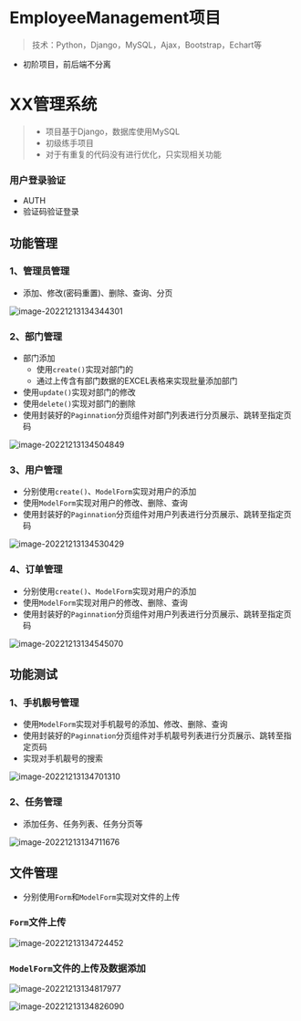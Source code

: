 # EmployeeManagement项目

> 技术：Python，Django，MySQL，Ajax，Bootstrap，Echart等

- 初阶项目，前后端不分离

# XX管理系统

> - 项目基于Django，数据库使用MySQL
> - 初级练手项目
> - 对于有重复的代码没有进行优化，只实现相关功能

### 用户登录验证
- AUTH
- 验证码验证登录 

## 功能管理
### 1、管理员管理
- 添加、修改(密码重置)、删除、查询、分页

![image-20221213134344301](assets/image-20221213134344301.png)

### 2、部门管理
- 部门添加
  - 使用`create()`实现对部门的
  - 通过上传含有部门数据的EXCEL表格来实现批量添加部门
- 使用`update()`实现对部门的修改
- 使用`delete()`实现对部门的删除
- 使用封装好的`Paginnation`分页组件对部门列表进行分页展示、跳转至指定页码

![image-20221213134504849](assets/image-20221213134504849.png)

### 3、用户管理
- 分别使用`create()`、`ModelForm`实现对用户的添加
- 使用`ModelForm`实现对用户的修改、删除、查询
- 使用封装好的`Paginnation`分页组件对用户列表进行分页展示、跳转至指定页码

![image-20221213134530429](assets/image-20221213134530429.png)

### 4、订单管理
- 分别使用`create()`、`ModelForm`实现对用户的添加
- 使用`ModelForm`实现对用户的修改、删除、查询
- 使用封装好的`Paginnation`分页组件对用户列表进行分页展示、跳转至指定页码

![image-20221213134545070](assets/image-20221213134545070.png)

## 功能测试
### 1、手机靓号管理
- 使用`ModelForm`实现对手机靓号的添加、修改、删除、查询
- 使用封装好的`Paginnation`分页组件对手机靓号列表进行分页展示、跳转至指定页码
- 实现对手机靓号的搜索

![image-20221213134701310](assets/image-20221213134701310.png)

### 2、任务管理
- 添加任务、任务列表、任务分页等

![image-20221213134711676](assets/image-20221213134711676.png)

## 文件管理
- 分别使用`Form`和`ModelForm`实现对文件的上传

### `Form`文件上传

![image-20221213134724452](assets/image-20221213134724452.png)

### `ModelForm`文件的上传及数据添加

![image-20221213134817977](assets/image-20221213134817977.png)

![image-20221213134826090](assets/image-20221213134826090.png)



